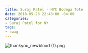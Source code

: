 ```yaml
---
title: Suraj Patel - NYC Bodega Tote
date: 2018-05-23 22:48:00 -04:00
categories:
- Suraj Patel for NY
tags:
- swag
---
```


![thankyou_newblood (1).png](/uploads/thankyou_newblood%20(1).png)